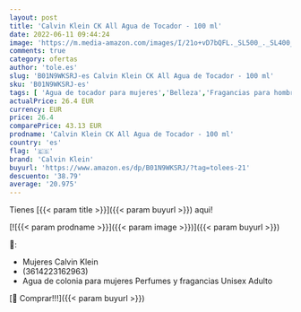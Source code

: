 ```yaml
---
layout: post
title: 'Calvin Klein CK All Agua de Tocador - 100 ml'
date: 2022-06-11 09:44:24
image: 'https://m.media-amazon.com/images/I/21o+vD7bQFL._SL500_._SL400_.jpg'
comments: true
category: ofertas
author: 'tole.es'
slug: 'B01N9WKSRJ-es Calvin Klein CK All Agua de Tocador - 100 ml'
sku: 'B01N9WKSRJ-es'
tags: [ 'Agua de tocador para mujeres','Belleza','Fragancias para hombres','Fragancias para mujeres','Perfumes y fragancias','agua','calvin klein','de','tocador','🇪🇸', ]
actualPrice: 26.4 EUR
currency: EUR
price: 26.4
comparePrice: 43.13 EUR
prodname: 'Calvin Klein CK All Agua de Tocador - 100 ml'
country: 'es'
flag: '🇪🇸'
brand: 'Calvin Klein'
buyurl: 'https://www.amazon.es/dp/B01N9WKSRJ/?tag=tolees-21'
descuento: '38.79'
average: '20.975'
---
```


Tienes [{{< param title >}}]({{< param buyurl >}}) aqui!

[![{{< param prodname >}}]({{< param image >}})]({{< param buyurl >}})

🔎:

- Mujeres Calvin Klein
- (3614223162963)
- Agua de colonia para mujeres Perfumes y fragancias Unisex Adulto

[🛒 Comprar!!!]({{< param buyurl >}})

